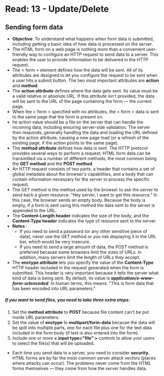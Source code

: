 # Read: 13 - Update/Delete

## Sending form data
* **Objective**: To understand what happens when form data is submitted, including getting a basic idea of how data is processed on the server.
* The HTML form on a web page is nothing more than a convenient user-friendly way to configure an HTTP request to send data to a server. This enables the user to provide information to be delivered in the HTTP request.
* The < form > element defines how the data will be sent. All of its attributes are designed to let you configure the request to be sent when a user hits a submit button. The two most important attributes are **action** and **method**.
* The **action attribute** defines where the data gets sent. Its value must be a valid relative or absolute URL. If this attribute isn't provided, the data will be sent to the URL of the page containing the form — the current page.
* When the < form > specified with no attributes, the < form > data is sent to the same page that the form is present on.
* he action value should be a file on the server that can handle the incoming data, including ensuring server-side validation. The server then responds, generally handling the data and loading the URL defined by the action attribute, causing a new page load (or a refresh of the existing page, if the action points to the same page).
* The **method attribute** defines how data is sent. The HTTP protocol provides several ways to perform a request; HTML form data can be transmitted via a number of different methods, the most common being the **GET method** and the **POST method**.
* An HTTP request consists of two parts: a header that contains a set of global metadata about the browser's capabilities, and a body that can contain information necessary for the server to process the specific request.
* The GET method is the method used by the browser to ask the server to send back a given resource: "Hey server, I want to get this resource." In this case, the browser sends an empty body. Because the body is empty, if a form is sent using this method the data sent to the server is appended to the URL.
* The **Content-Length header** indicates the size of the body, and the **Content-Type header** indicates the type of resource sent to the server. 
* **Notes** :
   + If you need to send a password (or any other sensitive piece of data), never use the GET method or you risk displaying it in the URL bar, which would be very insecure.
   + If you need to send a large amount of data, the POST method is preferred because some browsers limit the sizes of URLs. In addition, many servers limit the length of URLs they accept.
* The **enctype attribute** lets you specify the value of the **Content-Type** HTTP header included in the request generated when the form is submitted. This header is very important because it tells the server what kind of data is being sent. By default, its value is ***application/x-www-form-urlencoded***. In human terms, this means: "This is form data that has been encoded into URL parameters."
##### If you want to send files, you need to take three extra steps:
  1. Set the **method attribute** to **POST** because file content can't be put inside URL parameters.
  2. Set the value of **enctype** to **multipart/form-data** because the data will be split into multiple parts, one for each file plus one for the text data included in the form body (if text is also entered into the form).
  3. Include one or more **< input type="file" >** controls to allow your users to select the file(s) that will be uploaded.
* Each time you send data to a server, you need to consider **security**. HTML forms are by far the most common server attack vectors (places where attacks can occur). The problems never come from the HTML forms themselves — they come from how the server handles data.
